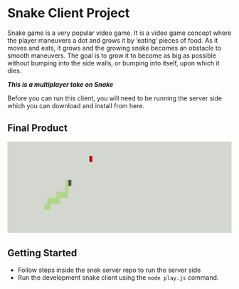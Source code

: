 # Snake Client Project

Snake game is a very popular video game. It is a video game concept where the player maneuvers a dot and grows it by ‘eating’ pieces of food. As it moves and eats, it grows and the growing snake becomes an obstacle to smooth maneuvers. The goal is to grow it to become as big as possible without bumping into the side walls, or bumping into itself, upon which it dies.

***This is a multiplayer take on Snake*** 

Before you can run this client, you will need to be running the server side which you can download and install from here. 

## Final Product

![](https://github.com/reganjs/snake-client/blob/main/Snake-Multiplayer-SC.jpg)

## Getting Started

- Follow steps inside the snek server repo to run the server side
- Run the development snake client using the `node play.js` command.
